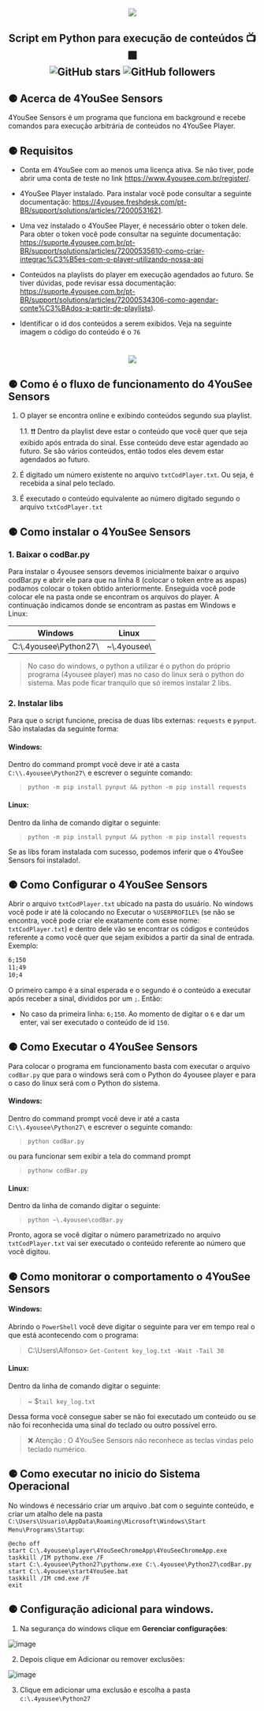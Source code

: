 <h1 align="center" >
    <img src="https://user-images.githubusercontent.com/63620799/130874258-c42b9165-e0b0-4f85-99dc-252e3ccae260.png">
</h1>
<h2 align="center">
Script em Python para execução de conteúdos 📺🟩 <br>
    <img alt="GitHub stars" src="https://img.shields.io/github/stars/4YouSee-Suporte/4yousee-sensors?style=social">
    <img alt="GitHub followers" src="https://img.shields.io/github/followers/4YouSee-Suporte?label=Follow%20me%20%3A%29&style=social">
</h2>

<h2>⚈ Acerca de 4YouSee Sensors</h2>
4YouSee Sensors é um programa que funciona em background e recebe comandos para execução arbitrária de conteúdos no 4YouSee Player.


<h2>⚈ Requisitos</h2>

- Conta em 4YouSee com ao menos uma licença ativa. Se não tiver, pode abrir uma conta de teste no link https://www.4yousee.com.br/register/.

- 4YouSee Player instalado. Para instalar você pode consultar a seguinte documentação: 
https://4yousee.freshdesk.com/pt-BR/support/solutions/articles/72000531621.

- Uma vez instalado o 4YouSee Player, é necessário obter o token dele. Para obter o token você pode consultar na seguinte documentação: https://suporte.4yousee.com.br/pt-BR/support/solutions/articles/72000535610-como-criar-integrac%C3%B5es-com-o-player-utilizando-nossa-api

- Conteúdos na playlists do player em execução agendados ao futuro. Se tiver dúvidas, pode revisar essa documentação: 
https://suporte.4yousee.com.br/pt-BR/support/solutions/articles/72000534306-como-agendar-conte%C3%BAdos-a-partir-de-playlists).

- Identificar o id dos conteúdos a serem exibidos. Veja na seguinte imagem o código do conteúdo é o `76`

<h1 align="center" >
    <img src="https://user-images.githubusercontent.com/63620799/130876922-3ee847cb-183f-47cd-ac0b-fccb823875fa.png">
</h1>


<h2>⚈ Como é o fluxo de funcionamento do 4YouSee Sensors</h2> 

1. O player se encontra online e exibindo conteúdos segundo sua playlist.

    1.1. ❗❗ Dentro da playlist deve estar o conteúdo que você quer que seja exibido após entrada do sinal. Esse conteúdo deve estar agendado ao futuro. Se são vários conteúdos, então todos eles devem estar agendados ao futuro.
  
2. É digitado um número existente no arquivo `txtCodPlayer.txt`. Ou seja, é recebida a sinal pelo teclado.

3. É executado o conteúdo equivalente ao número digitado segundo o arquivo `txtCodPlayer.txt`


<h2>⚈ Como instalar o 4YouSee Sensors</h2>

### 1. Baixar o codBar.py

Para instalar o 4yousee sensors devemos inicialmente baixar o arquivo codBar.py e abrir ele para que na linha 8 (colocar o token entre as aspas) podamos colocar o token obtido anteriormente. Enseguida você pode colocar ele na pasta onde se encontram os arquivos do player. A continuação indicamos donde se encontram as pastas em Windows e Linux:

Windows               | Linux
--------------------  | ------
C:\\.4yousee\Python27\ | ~\\.4yousee\

> No caso do windows, o python a utilizar é o python do próprio programa (4yousee player) mas no caso do linux será o python do sistema. Mas pode ficar tranquilo que só iremos instalar 2 libs.


### 2. Instalar libs

Para que o script funcione, precisa de duas libs externas: `requests` e `pynput`. São instaladas da seguinte forma:

#### Windows:

Dentro do command prompt você deve ir até a casta `C:\\.4yousee\Python27\` e escrever o seguinte comando:

> `python -m pip install pynput && python -m pip install requests`


#### Linux:

Dentro da linha de comando digitar o seguinte:

> `python -m pip install pynput && python -m pip install requests`

Se as libs foram instalada com sucesso, podemos inferir que o 4YouSee Sensors foi instalado!.


<h2>⚈ Como Configurar o 4YouSee Sensors</h2> 

Abrir o arquivo `txtCodPlayer.txt` ubicado na pasta do usuário. No windows você pode ir até lá colocando no Executar o `%USERPROFILE%` (se não se encontra, você pode criar ele exatamente com esse nome: `txtCodPlayer.txt`) e dentro dele vão se encontrar os códigos e conteúdos referente a como você quer que sejam exibidos a partir da sinal de entrada. Exemplo:

```txtCodPlayer.txt
6;150 
11;49
10;4
```

O primeiro campo é a sinal esperada e o segundo é o conteúdo a executar após receber a sinal, divididos por um `;`. Então:

- No caso da primeira linha: `6;150`. Ao momento de digitar o `6` e dar um enter, vai ser executado o conteúdo de id `150`.

<h2>⚈ Como Executar o 4YouSee Sensors</h2> 

Para colocar o programa em funcionamento basta com executar o arquivo `codBar.py` que para o windows será com o Python do 4yousee player e para o caso do linux será com o Python do sistema. 

#### Windows:

Dentro do command prompt você deve ir até a casta `C:\\.4yousee\Python27\` e escrever o seguinte comando:

> `python codBar.py`

ou para funcionar sem exibir a tela do command prompt

> `pythonw codBar.py`


#### Linux:

Dentro da linha de comando digitar o seguinte:

> `python ~\.4yousee\codBar.py`


Pronto, agora se você digitar o número parametrizado no arquivo `txtCodPlayer.txt` vai ser executado o conteúdo referente ao número que você digitou. 


<h2>⚈ Como monitorar o comportamento o 4YouSee Sensors</h2> 

#### Windows:

Abrindo o `PowerShell` você deve digitar o seguinte para ver em tempo real o que está acontecendo com o programa:

> C:\Users\Alfonso> `Get-Content key_log.txt -Wait -Tail 30`

#### Linux:

Dentro da linha de comando digitar o seguinte:

> ~ $`tail key_log.txt`

Dessa forma você consegue saber se não foi executado um conteúdo ou se não foi reconhecida uma sinal do teclado ou outro possível erro.

> ❌ Atenção : O 4YouSee Sensors não reconhece as teclas vindas pelo teclado numérico.

<h2>⚈ Como executar no inicio do Sistema Operacional</h2>

No windows é necessário criar um arquivo .bat com o seguinte conteúdo, e criar um atalho dele na pasta `C:\Users\Usuario\AppData\Roaming\Microsoft\Windows\Start Menu\Programs\Startup`:

```
@echo off
start C:\.4yousee\player\4YouSeeChromeApp\4YouSeeChromeApp.exe
taskkill /IM pythonw.exe /F
start C:\.4yousee\Python27\pythonw.exe C:\.4yousee\Python27\codBar.py
start C:\.4yousee\start4YouSee.bat
taskkill /IM cmd.exe /F
exit
```

<h2>⚈ Configuração adicional para windows.</h2>

1. Na segurança do windows clique em **Gerenciar configurações**:

![image](https://user-images.githubusercontent.com/63620799/173395499-e26d16ad-20f3-44d8-9906-880573529f74.png)

2. Depois clique em Adicionar ou remover exclusões:

![image](https://user-images.githubusercontent.com/63620799/173395789-cd010bb0-dc33-4f05-bdb2-5f8a46a28c17.png)

3. Clique em adicionar uma exclusão e escolha a pasta `c:\.4yousee\Python27`


